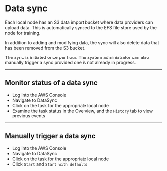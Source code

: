 # Data sync

Each local node has an S3 data import bucket where data providers can upload data. This is
automatically synced to the EFS file store used by the node for training.

In addition to adding and modifying data, the sync will also delete data that has been removed 
from the S3 bucket.

The sync is initiated once per hour. The system administrator can also manually trigger a sync
provided one is not already in progress.

---
## Monitor status of a data sync

- Log into the AWS Console
- Navigate to DataSync
- Click on the task for the appropriate local node
- Examine the task status in the Overview, and the `History` tab to view previous events 

---

## Manually trigger a data sync

- Log into the AWS Console
- Navigate to DataSync
- Click on the task for the appropriate local node
- Click `Start` and `Start with defaults`

